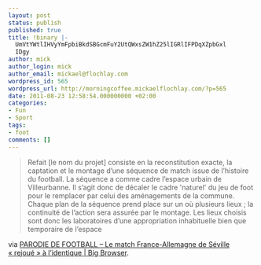 ```yaml
---
layout: post
status: publish
published: true
title: !binary |-
  UmVtYWtlIHVyYmFpbiBkdSBGcmFuY2UtQWxsZW1hZ25lIGRlIFPDqXZpbGxl
  IDgy
author: mick
author_login: mick
author_email: mickael@flochlay.com
wordpress_id: 565
wordpress_url: http://morningcoffee.mickaelflochlay.com/?p=565
date: 2011-08-23 12:58:54.000000000 +02:00
categories:
- Fun
- Sport
tags:
- foot
comments: []
---
```

<blockquote>Refait [le nom du projet] consiste en la reconstitution exacte, la captation et le montage d’une séquence de match issue de l’histoire du football. La séquence a comme cadre l’espace urbain de Villeurbanne. Il s’agit donc de décaler le cadre 'naturel' du jeu de foot pour le remplacer par celui des aménagements de la commune. Chaque plan de la séquence prend place sur un où plusieurs lieux ; la continuité de l’action sera assurée par le montage. Les lieux choisis sont donc les laboratoires d’une appropriation inhabituelle bien que temporaire de l’espace</blockquote>
via <a href="http://bigbrowser.blog.lemonde.fr/2011/08/23/parodie-de-football-le-match-france-allemagne-de-seville-rejoue-a-lidentique/">PARODIE DE FOOTBALL – Le match France-Allemagne de Séville « rejoué » à l’identique | Big Browser</a>.
